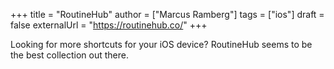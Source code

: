 +++
title = "RoutineHub"
author = ["Marcus Ramberg"]
tags = ["ios"]
draft = false
externalUrl = "https://routinehub.co/"
+++

Looking for more shortcuts for your iOS device? RoutineHub seems to be the best collection out there.
